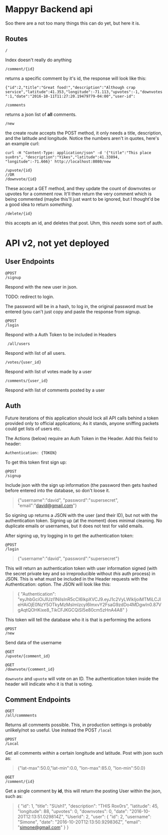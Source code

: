 # Mappyr Backend api

Soo there are a not too many things this can do yet, but here it is.

## Routes

    /

Index doesn't really do anything

    /comment/{id}

returns a specific comment by it's id, the response will look like this:

`{"id":2,"title":"Great food!","description":"Although crap service","latitude":41.353,"longitude":-71.113,"upvotes":-1,"downvotes":1,"date":"2016-10-11T11:27:20.19479779-04:00","user-id":`

    /comments

returns a json list of **all** comments.

    /new

the create route accepts the POST method, it only needs a title, description, and the latitude and longitude. Notice the numbers aren't in quotes, here's an example curl:

`curl -H "Content-Type: application/json" -d '{"title":"This place sux0rs", "description":"Yikes","latitude":41.33894, "longitude":-71.666}' http://localhost:8080/new `

    /upvote/{id}
    //OR
    /downvote/{id}

These accept a GET method, and they update the count of downvotes or upvotes for a comment row. It'll then return the very comment which is being commented (maybe this'll just want to be ignored, but I thought'd be a good idea to return *something*.


    /delete/{id}

this accepts an id, and deletes that post. Uhm, this *needs* some sort of auth.


# API v2, not yet deployed



## User Endpoints

    @POST
    /signup

Respond with the new user in json.

TODO: redirect to login.

The password will be in a hash, to log in, the original password must be entered (you can't just copy and paste the response from signup.

    @POST
    /login

Respond with a Auth Token to be included in Headers

     /all/users

Respond with list of all users.

    /votes/{user_id}

Respond with list of votes made by a user

    /comments/{user_id}

Respond with list of comments posted by a user

## Auth

Future iterations of this application should lock all API calls behind a token provided only to official applications; As it stands, anyone sniffing packets could get lists of users etc.

The Actions (below) require an Auth Token in the Header. Add this field to header:

    Authentication: {TOKEN}

To get this token first sign up:

    @POST
    /signup

Include json with the sign up information (the password then gets hashed before entered into the database, so don't loose it.
>{"username":"david", "password":"supersecret", "email":"david@gmail.com"}

So signing up returns a JSON with the user (and their ID), but not with the authentication token. Signing up (at the moment) does minimal cleaning. No duplicate emails or usernames, but it does not test for valid emails.

After signing up, try logging in to get the authentication token:

    @POST
    /login

> {"username":"david", "password":"supersecret"}

This will return an authentication token with user information signed (with the secret private key and so irreproducible without *this* auth process) in JSON. This is what must be included in the Header requests with the Authentication: option. The JSON will look like this:

> {
>    "Authentication": "eyJhbGciOiJIUzI1NiIsInR5cCI6IkpXVCJ9.eyJ1c2VyLWlkIjoiMTMiLCJleHAiOjE0NzY5OTkyMzMsImlzcyI6ImxvY2FsaG9zdDo4MDgwIn0.87VgAqtQOHKixe8_TikCFJKGCQiSI5e80cm5zHnA4A8"
>}

This token will tell the database who it is that is performing the actions

    @POST
    /new

Send data of the username

    @GET
    /upvote/{comment_id}

    @GET
    /downvote/{comment_id}

`downvote` and `upvote` will vote on an ID. The authentication token inside the header will indicate who it is that is voting.

## Comment Endpoints

    @GET
    /all/commments

Returns all comments possible. This, in production settings is probably unlikely/not so useful. Use instead the POST `/local`

    @POST
    /Local

Get all comments *within* a certain longitude and latitude. Post with json such as:

> {"lat-max":50.0,"lat-min":0.0, "lon-max":85.0, "lon-min":50.0}

    @GET
    /comment/{id}

Get a single comment by **id**, this will return the posting User within the json, such as:


> {
>	"id": 1,
>	"title": "SUsh1",
>	"description": "THIS Rox0rs",
>	"latitude": 45,
>	"longitude": 88,
>	"upvotes": 0,
>	"downvotes": 0,
>	"date": "2016-10-20T12:13:51.029814Z",
>	"UserId": 2,
>	"user": {
>		"id": 2,
>		"username": "Simone",
>		"date": "2016-10-20T12:13:50.929836Z",
>		"email": "simone@gmail.com"
>	}
}
